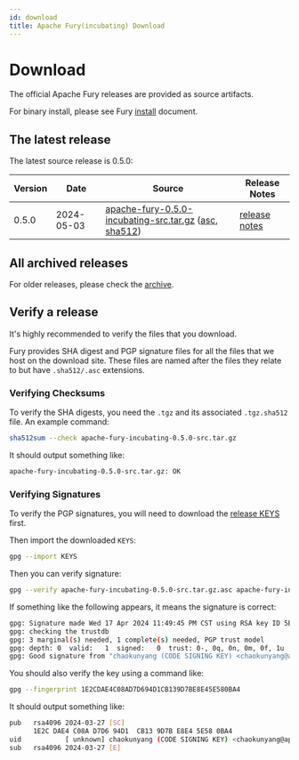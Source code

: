 ```yaml
---
id: download
title: Apache Fury(incubating) Download
---
```


# Download

The official Apache Fury releases are provided as source artifacts.

For binary install, please see Fury [install](/docs/start/install/) document.

## The latest release 

The latest source release is 0.5.0:

| Version | Date | Source | Release Notes |
|---------|------------|--------|---------------|
| 0.5.0   |2024-05-03  | [apache-fury-0.5.0-incubating-src.tar.gz](https://www.apache.org/dyn/closer.lua/incubator/fury/0.5.0/apache-fury-0.5.0-incubating-src.tar.gz?action=download) ([asc](https://downloads.apache.org/incubator/fury/0.5.0/apache-fury-0.5.0-incubating-src.tar.gz.asc), [sha512](https://downloads.apache.org/incubator/fury/0.5.0/apache-fury-0.5.0-incubating-src.tar.gz.sha512)) | [release notes](https://github.com/apache/incubator-fury/releases/tag/v0.5.0) |


## All archived releases

For older releases, please check the [archive](https://archive.apache.org/dist/incubator/fury).

## Verify a release

It's highly recommended to verify the files that you download.

Fury provides SHA digest and PGP signature files for all the files that we host on the download site. 
These files are named after the files they relate to but have `.sha512/.asc` extensions.

### Verifying Checksums

To verify the SHA digests, you need the `.tgz` and its associated `.tgz.sha512` file. An example command:

```bash
sha512sum --check apache-fury-incubating-0.5.0-src.tar.gz
```

It should output something like:

```bash
apache-fury-incubating-0.5.0-src.tar.gz: OK
```

### Verifying Signatures

To verify the PGP signatures, you will need to download the 
[release KEYS](https://downloads.apache.org/incubator/fury/KEYS) first.

Then import the downloaded `KEYS`:

```bash
gpg --import KEYS
```

Then you can verify signature:
```bash
gpg --verify apache-fury-incubating-0.5.0-src.tar.gz.asc apache-fury-incubating-0.5.0-src.tar.gz
```

If something like the following appears, it means the signature is correct:

```bash
gpg: Signature made Wed 17 Apr 2024 11:49:45 PM CST using RSA key ID 5E580BA4
gpg: checking the trustdb
gpg: 3 marginal(s) needed, 1 complete(s) needed, PGP trust model
gpg: depth: 0  valid:   1  signed:   0  trust: 0-, 0q, 0n, 0m, 0f, 1u
gpg: Good signature from "chaokunyang (CODE SIGNING KEY) <chaokunyang@apache.org>"
```

You should also verify the key using a command like:

```bash
gpg --fingerprint 1E2CDAE4C08AD7D694D1CB139D7BE8E45E580BA4
```

It should output something like:
```bash
pub   rsa4096 2024-03-27 [SC]
      1E2C DAE4 C08A D7D6 94D1  CB13 9D7B E8E4 5E58 0BA4
uid           [ unknown] chaokunyang (CODE SIGNING KEY) <chaokunyang@apache.org>
sub   rsa4096 2024-03-27 [E]
```
